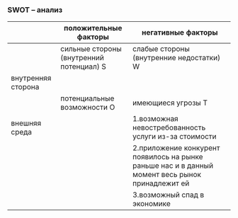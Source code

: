 ### SWOT – анализ ### 

|                    | положительные факторы                    | негативные факторы                                                                                                                                                                    |
|--------------------|------------------------------------------|---------------------------------------------------------------------------------------------------------------------------------------------------------------------------------------|
|                    | сильные стороны (внутренний потенциал) S | слабые стороны (внутренние недостатки) W                                                                                                                                              |
| внутренняя сторона |                                          |                                                                                                                                                                                       |
|                    | потенциальные возможности O              | имеющиеся угрозы T                                                                                                                                                                    |
| внешняя среда      |                                          | 1.возможная невостребованность услуги из-за стоимости    
|                    |                                          | 2.приложение конкурент появилось на рынке раньше нас и в данный момент весь рынок  принадлежит ей 
|                    |                                          | 3.возможный спад в экономике  

